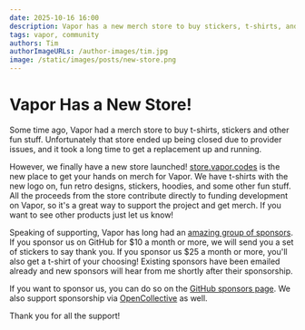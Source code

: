 ```yaml
---
date: 2025-10-16 16:00
description: Vapor has a new merch store to buy stickers, t-shirts, and more! 
tags: vapor, community
authors: Tim
authorImageURLs: /author-images/tim.jpg
image: /static/images/posts/new-store.png
---
```

# Vapor Has a New Store!

Some time ago, Vapor had a merch store to buy t-shirts, stickers and other fun stuff. Unfortunately that store ended up being closed due to provider issues, and it took a long time to get a replacement up and running.

However, we finally have a new store launched! [store.vapor.codes](https://store.vapor.codes) is the new place to get your hands on merch for Vapor. We have t-shirts with the new logo on, fun retro designs, stickers, hoodies, and some other fun stuff. All the proceeds from the store contribute directly to funding development on Vapor, so it's a great way to support the project and get merch. If you want to see other products just let us know!

Speaking of supporting, Vapor has long had an [amazing group of sponsors](https://github.com/sponsors/vapor). If you sponsor us on GitHub for $10 a month or more, we will send you a set of stickers to say thank you. If you sponsor us $25 a month or more, you'll also get a t-shirt of your choosing! Existing sponsors have been emailed already and new sponsors will hear from me shortly after their sponsorship.

If you want to sponsor us, you can do so on the [GitHub sponsors page](https://github.com/sponsors/vapor). We also support sponsorship via [OpenCollective](https://opencollective.com/vapor) as well.

Thank you for all the support!